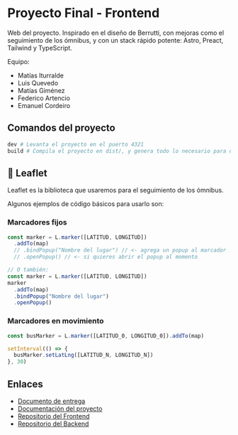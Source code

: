 # Proyecto Final - Frontend

Web del proyecto.
Inspirado en el diseño de Berrutti, con mejoras como el seguimiento de los ómnibus, y con un stack rápido potente: Astro, Preact, Tailwind y TypeScript.

Equipo:
- Matías Iturralde
- Luis Quevedo
- Matías Giménez
- Federico Artencio
- Emanuel Cordeiro

## Comandos del proyecto

```sh
dev # Levanta el proyecto en el puerto 4321
build # Compila el proyecto en dist/, y genera todo lo necesario para desplegar en cloudflare pages
```

## 📍 Leaflet
Leaflet es la biblioteca que usaremos para el seguimiento de los ómnibus.

Algunos ejemplos de código básicos para usarlo son:

### Marcadores fijos
```javascript
const marker = L.marker([LATITUD, LONGITUD])
  .addTo(map)
  // .bindPopup("Nombre del lugar") // <- agrega un popup al marcador
  // .openPopup() // <- si quieres abrir el popup al momento

// O también:
const marker = L.marker([LATITUD, LONGITUD])
marker
  .addTo(map)
  .bindPopup("Nombre del lugar")
  .openPopup()
```

### Marcadores en movimiento 
```javascript
const busMarker = L.marker([LATITUD_0, LONGITUD_0]).addTo(map)

setInterval(() => {
  busMarker.setLatLng([LATITUD_N, LONGITUD_N])
}, 30)
```


## Enlaces
- [Documento de entrega](https://docs.google.com/document/d/1_Y1R1E1OG2PVn79fYFMBiSY__FAvEOf6Qnb7Yd-YyUY/edit?usp=sharing)
- [Documentación del proyecto](https://documentacion-tecnica.pages.dev)
- [Repositorio del Frontend](https://github.com/Ubiufboeuf/proyecto-final-frontend)
- [Repositorio del Backend](https://github.com/Ubiufboeuf/proyecto-final-backend)
